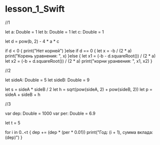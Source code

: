 # lesson_1_Swift

//1

let a: Double = 1
let b: Double = 1
let c: Double = 1

let d = pow(b, 2) - 4 * a * c

if d < 0 {
    print("Нет корней")
}else if d == 0 {
    let x = -b / (2 * a)
    print("Корень уравнения: ", x)
}else {
    let x1 = (-b - d.squareRoot()) / (2 * a)
    let x2 = (-b + d.squareRoot()) / (2 * a)
    print("корни уранвения: ", x1, x2)
}

//2

let sideA: Double = 5
let sideB: Double = 9

let s = sideA * sideB / 2
let h = sqrt(pow(sideA, 2) + pow(sideB, 2))
let p = sideA + sideB + h


//3

var dep: Double = 1000
var per: Double = 6.9

let t = 5

for i in 0..<t {
    dep += (dep * (per * 0.01))
    print("Год: \(i + 1), сумма вклада: \(dep)")
}
